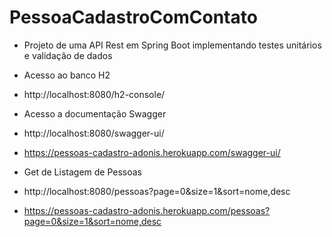# PessoaCadastroComContato
- Projeto de uma API Rest em Spring Boot implementando testes unitários e validação de dados


- Acesso ao banco H2
- http://localhost:8080/h2-console/

- Acesso a documentação Swagger
- http://localhost:8080/swagger-ui/

- https://pessoas-cadastro-adonis.herokuapp.com/swagger-ui/

- Get de Listagem de Pessoas
- http://localhost:8080/pessoas?page=0&size=1&sort=nome,desc
- https://pessoas-cadastro-adonis.herokuapp.com/pessoas?page=0&size=1&sort=nome,desc
